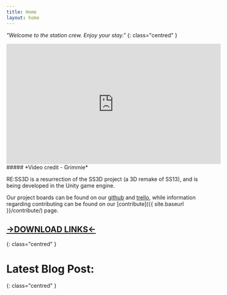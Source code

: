```yaml
---
title: Home
layout: home
---
```


*"Welcome to the station crew. Enjoy your stay."*
{: class="centred" }

<iframe class="video" width="560" height="315" src="https://www.youtube-nocookie.com/embed/kb7lTMorbWo" frameborder="0" allow="accelerometer; autoplay; encrypted-media; gyroscope; picture-in-picture" allowfullscreen></iframe>
##### *Video credit - Grimmie*

RE:SS3D is a resurrection of the SS3D project (a 3D remake of SS13), and is being developed in the Unity game engine.

Our project boards can be found on our [github](https://github.com/RE-SS3D/SS3D/projects) and [trello](https://trello.com/ress3d), while information regarding contributing can be found on our [contribute]({{ site.baseurl }}/contribute/) page.

## [->DOWNLOAD LINKS<-](https://github.com/RE-SS3D/SS3D)
{: class="centred" }

# Latest Blog Post:
{: class="centred" }
